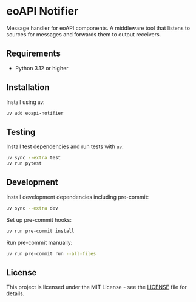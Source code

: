 # eoAPI Notifier

Message handler for eoAPI components. A middleware tool that listens to sources for messages and forwards them to output receivers.

## Requirements

- Python 3.12 or higher

## Installation

Install using `uv`:

```bash
uv add eoapi-notifier
```

## Testing

Install test dependencies and run tests with `uv`:

```bash
uv sync --extra test
uv run pytest
```

## Development

Install development dependencies including pre-commit:

```bash
uv sync --extra dev
```

Set up pre-commit hooks:

```bash
uv run pre-commit install
```

Run pre-commit manually:

```bash
uv run pre-commit run --all-files
```

## License

This project is licensed under the MIT License - see the [LICENSE](LICENSE) file for details.
